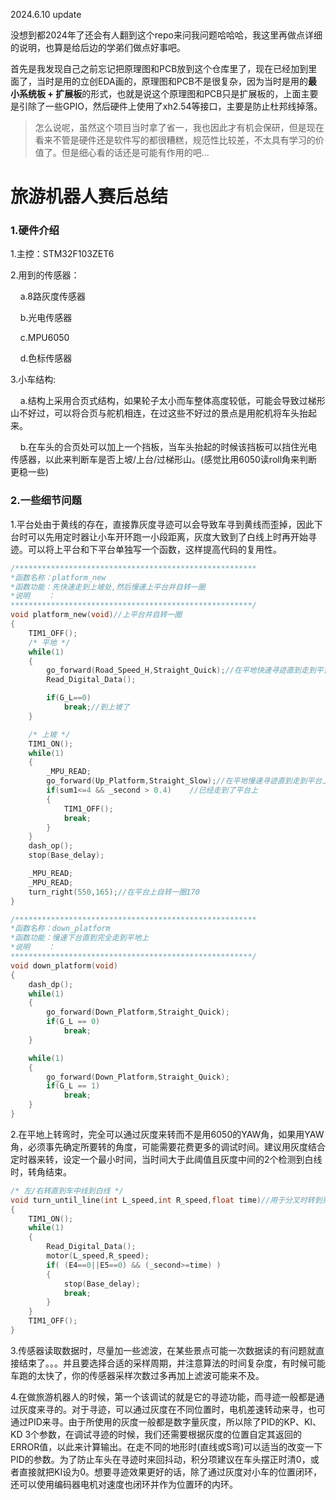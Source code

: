 2024.6.10 update

没想到都2024年了还会有人翻到这个repo来问我问题哈哈哈，我这里再做点详细的说明，也算是给后边的学弟们做点好事吧。

首先是我发现自己之前忘记把原理图和PCB放到这个仓库里了，现在已经加到里面了，当时是用的立创EDA画的，原理图和PCB不是很复杂，因为当时是用的**最小系统板 + 扩展板**的形式，也就是说这个原理图和PCB只是扩展板的，上面主要是引除了一些GPIO，然后硬件上使用了xh2.54等接口，主要是防止杜邦线掉落。

> 怎么说呢，虽然这个项目当时拿了省一，我也因此才有机会保研，但是现在看来不管是硬件还是软件写的都很糟糕，规范性比较差，不太具有学习的价值了。但是细心看的话还是可能有作用的吧...



# 旅游机器人赛后总结

### 1.硬件介绍

1.主控：STM32F103ZET6

2.用到的传感器：

    a.8路灰度传感器

    b.光电传感器

    c.MPU6050

    d.色标传感器

3.小车结构:

    a.结构上采用合页式结构，如果轮子太小而车整体高度较低，可能会导致过梯形山不好过，可以将合页与舵机相连，在过这些不好过的景点是用舵机将车头抬起来。

    b.在车头的合页处可以加上一个挡板，当车头抬起的时候该挡板可以挡住光电传感器，以此来判断车是否上坡/上台/过梯形山。(感觉比用6050读roll角来判断更稳一些)

### 2.一些细节问题

1.平台处由于黄线的存在，直接靠灰度寻迹可以会导致车寻到黄线而歪掉，因此下台时可以先用定时器让小车开环跑一小段距离，灰度大致到了白线上时再开始寻迹。可以将上平台和下平台单独写一个函数，这样提高代码的复用性。

```c
/******************************************************
*函数名称：platform_new
*函数功能：先快速走到上坡处,然后慢速上平台并自转一圈
*说明    ：
******************************************************/
void platform_new(void)//上平台并自转一圈
{
    TIM1_OFF();
    /* 平地 */
    while(1)
    {
        go_forward(Road_Speed_H,Straight_Quick);//在平地快速寻迹直到走到平台上
        Read_Digital_Data();

        if(G_L==0)
            break;//到上坡了
    }

    /* 上坡 */
    TIM1_ON();
    while(1)
    {
        _MPU_READ;
        go_forward(Up_Platform,Straight_Slow);//在平地慢速寻迹直到走到平台上
        if(sum1<=4 && _second > 0.4)    //已经走到了平台上
        {
            TIM1_OFF();
            break;
        }
    }
    dash_op();
    stop(Base_delay);

    _MPU_READ;
    _MPU_READ;
    turn_right(550,165);//在平台上自转一圈170
}
```

```c
/******************************************************
*函数名称：down_platform
*函数功能：慢速下台直到完全走到平地上
*说明    ：
******************************************************/
void down_platform(void)
{
    dash_dp();
    while(1)
    {
        go_forward(Down_Platform,Straight_Quick);
        if(G_L == 0)
            break;
    }

    while(1)
    {
        go_forward(Down_Platform,Straight_Quick);
        if(G_L == 1)
            break;
    }
}
```

2.在平地上转弯时，完全可以通过灰度来转而不是用6050的YAW角，如果用YAW角，必须事先确定所要转的角度，可能需要花费更多的调试时间。建议用灰度结合定时器来转，设定一个最小时间，当时间大于此阈值且灰度中间的2个检测到白线时，转角结束。

```c
/* 左/右转直到车中线到白线 */
void turn_until_line(int L_speed,int R_speed,float time)//用于分叉时转到另一根线上
{
    TIM1_ON();
    while(1)
    {
        Read_Digital_Data();
        motor(L_speed,R_speed);
        if( (E4==0||E5==0) && (_second>=time) )
        {
            stop(Base_delay);
            break;
        }
    }
    TIM1_OFF();
}
```

3.传感器读取数据时，尽量加一些滤波，在某些景点可能一次数据读的有问题就直接结束了。。。并且要选择合适的采样周期，并注意算法的时间复杂度，有时候可能车跑的太快了，你的传感器采样次数过多再加上滤波可能来不及。

4.在做旅游机器人的时候，第一个该调试的就是它的寻迹功能，而寻迹一般都是通过灰度来寻的。对于寻迹，可以通过灰度在不同位置时，电机差速转动来寻，也可通过PID来寻。由于所使用的灰度一般都是数字量灰度，所以除了PID的KP、KI、KD 3个参数，在调试寻迹的时候，我们还需要根据灰度的位置自定其返回的ERROR值，以此来计算输出。在走不同的地形时(直线或S弯)可以适当的改变一下PID的参数。为了防止车头在寻迹时来回抖动，积分项建议在车头摆正时清0，或者直接就把KI设为0。想要寻迹效果更好的话，除了通过灰度对小车的位置闭环，还可以使用编码器电机对速度也闭环并作为位置环的内环。
